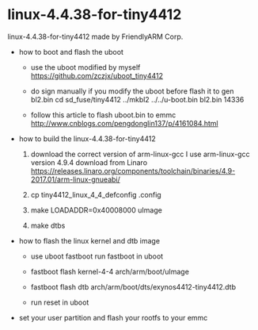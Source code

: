 # linux-4.4.38-for-tiny4412
linux-4.4.38-for-tiny4412 made by FriendlyARM Corp.

- how to boot and flash the uboot
    
    * use the uboot modified by myself
    https://github.com/zczjx/uboot_tiny4412
    
    * do sign manually if you modify the uboot
    before flash it to gen bl2.bin
    cd sd_fuse/tiny4412
   ../mkbl2 ../../u-boot.bin bl2.bin 14336

    * follow this article to flash uboot.bin to emmc
    http://www.cnblogs.com/pengdonglin137/p/4161084.html

- how to build the linux-4.4.38-for-tiny4412 
    
    1. download the correct version of arm-linux-gcc
    I use arm-linux-gcc version 4.9.4 download from Linaro
    https://releases.linaro.org/components/toolchain/binaries/4.9-2017.01/arm-linux-gnueabi/
    
    2. cp tiny4412_linux_4_4_defconfig .config

    3. make LOADADDR=0x40008000 uImage

    4. make dtbs

- how to flash the linux kernel and dtb image

    - use uboot fastboot run fastboot in uboot

    - fastboot flash kernel-4-4 arch/arm/boot/uImage

    - fastboot flash dtb arch/arm/boot/dts/exynos4412-tiny4412.dtb

    - run reset in uboot

- set your user partition and flash your rootfs to your emmc

 
